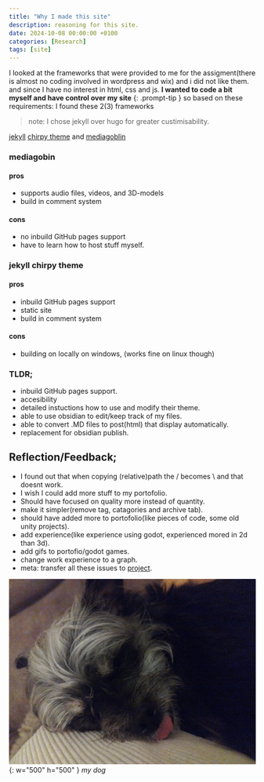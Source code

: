```yaml
---
title: "Why I made this site"
description: reasoning for this site.
date: 2024-10-08 00:00:00 +0100
categories: [Research]
tags: [site]
---
```

I looked at the frameworks that were provided to me for the assigment(there is almost no coding involved in wordpress and wix) and i did not like them. 
and since I have no interest in html, css and js.
**I wanted to code a bit myself and have control over my site**
{: .prompt-tip }
so based on these requirements:
I found these 2(3) frameworks
>note: I chose jekyll over hugo for greater custimisability.


[jekyll](https://jekyllrb.com/) [chirpy theme](https://chirpy.cotes.page/) and [mediagoblin](https://mediagoblin.org/)

### mediagobin
#### pros
- supports audio files, videos, and 3D-models
- build in comment system
#### cons
- no inbuild GitHub pages support
- have to learn how to host stuff myself.

### jekyll chirpy theme
#### pros
- inbuild GitHub pages support
- static site
- build in comment system
#### cons 
- building on locally on windows, (works fine on linux though)


### TLDR;
- inbuild GitHub pages support. 
- accesibility
- detailed instuctions how to use and modify their theme.
- able to use obsidian to edit/keep track of my files.
- able to convert .MD files to post(html) that display automatically.
- replacement for obsidian publish.

## Reflection/Feedback;
- I found out that when copying (relative)path the / becomes \ and that doesnt work.
- I wish I could add more stuff to my portofolio.
- Should have focused on quality more instead of quantity.
- make it simpler(remove tag, catagories and archive tab).
- should have added more to portofolio(like pieces of code, some old unity projects).
- add experience(like experience using godot, experienced mored in 2d than 3d).
- add gifs to portofio/godot games.
- change work experience to a graph.
- meta: transfer all these issues to [project](https://github.com/users/DeanLemans/projects/3).

![dog3](assets/img/personal/dog3.jpg){: w="500" h="500" }
_my dog_